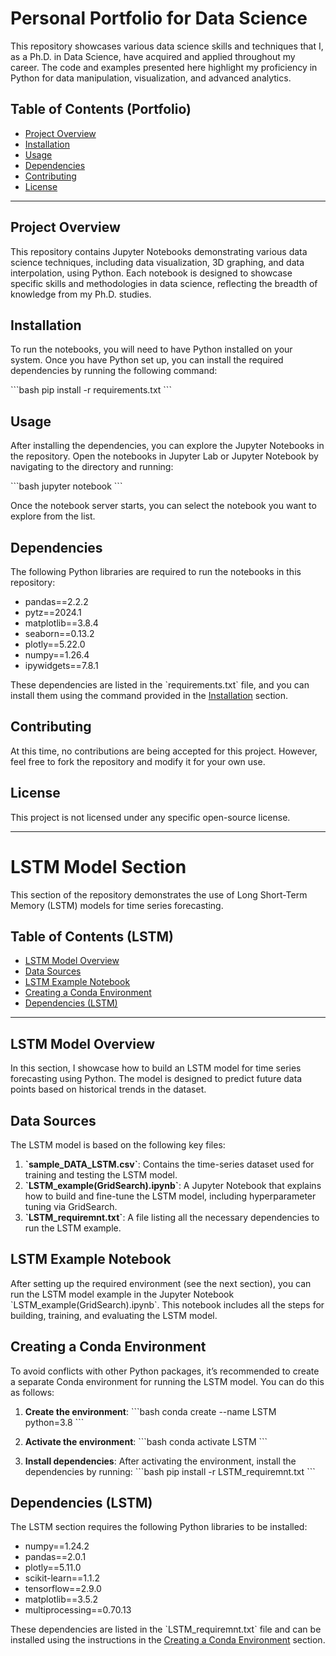 
# Personal Portfolio for Data Science

This repository showcases various data science skills and techniques that I, as a Ph.D. in Data Science, have acquired and applied throughout my career. The code and examples presented here highlight my proficiency in Python for data manipulation, visualization, and advanced analytics.

## Table of Contents (Portfolio)
- [Project Overview](#project-overview)
- [Installation](#installation)
- [Usage](#usage)
- [Dependencies](#dependencies)
- [Contributing](#contributing)
- [License](#license)

---

## Project Overview
This repository contains Jupyter Notebooks demonstrating various data science techniques, including data visualization, 3D graphing, and data interpolation, using Python. Each notebook is designed to showcase specific skills and methodologies in data science, reflecting the breadth of knowledge from my Ph.D. studies.

## Installation
To run the notebooks, you will need to have Python installed on your system. Once you have Python set up, you can install the required dependencies by running the following command:

\`\`\`bash
pip install -r requirements.txt
\`\`\`

## Usage
After installing the dependencies, you can explore the Jupyter Notebooks in the repository. Open the notebooks in Jupyter Lab or Jupyter Notebook by navigating to the directory and running:

\`\`\`bash
jupyter notebook
\`\`\`

Once the notebook server starts, you can select the notebook you want to explore from the list.

## Dependencies
The following Python libraries are required to run the notebooks in this repository:

- pandas==2.2.2
- pytz==2024.1
- matplotlib==3.8.4
- seaborn==0.13.2
- plotly==5.22.0
- numpy==1.26.4
- ipywidgets==7.8.1

These dependencies are listed in the \`requirements.txt\` file, and you can install them using the command provided in the [Installation](#installation) section.

## Contributing
At this time, no contributions are being accepted for this project. However, feel free to fork the repository and modify it for your own use.

## License
This project is not licensed under any specific open-source license.

---

# LSTM Model Section

This section of the repository demonstrates the use of Long Short-Term Memory (LSTM) models for time series forecasting.

## Table of Contents (LSTM)
- [LSTM Model Overview](#lstm-model-overview)
- [Data Sources](#data-sources)
- [LSTM Example Notebook](#lstm-example-notebook)
- [Creating a Conda Environment](#creating-a-conda-environment)
- [Dependencies (LSTM)](#dependencies-lstm)

---

## LSTM Model Overview
In this section, I showcase how to build an LSTM model for time series forecasting using Python. The model is designed to predict future data points based on historical trends in the dataset.

## Data Sources
The LSTM model is based on the following key files:
1. **\`sample_DATA_LSTM.csv\`**: Contains the time-series dataset used for training and testing the LSTM model.
2. **\`LSTM_example(GridSearch).ipynb\`**: A Jupyter Notebook that explains how to build and fine-tune the LSTM model, including hyperparameter tuning via GridSearch.
3. **\`LSTM_requiremnt.txt\`**: A file listing all the necessary dependencies to run the LSTM example.

## LSTM Example Notebook
After setting up the required environment (see the next section), you can run the LSTM model example in the Jupyter Notebook \`LSTM_example(GridSearch).ipynb\`. This notebook includes all the steps for building, training, and evaluating the LSTM model.

## Creating a Conda Environment
To avoid conflicts with other Python packages, it’s recommended to create a separate Conda environment for running the LSTM model. You can do this as follows:

1. **Create the environment**:
   \`\`\`bash
   conda create --name LSTM python=3.8
   \`\`\`

2. **Activate the environment**:
   \`\`\`bash
   conda activate LSTM
   \`\`\`

3. **Install dependencies**:
   After activating the environment, install the dependencies by running:
   \`\`\`bash
   pip install -r LSTM_requiremnt.txt
   \`\`\`

## Dependencies (LSTM)
The LSTM section requires the following Python libraries to be installed:

- numpy==1.24.2
- pandas==2.0.1
- plotly==5.11.0
- scikit-learn==1.1.2
- tensorflow==2.9.0
- matplotlib==3.5.2
- multiprocessing==0.70.13

These dependencies are listed in the \`LSTM_requiremnt.txt\` file and can be installed using the instructions in the [Creating a Conda Environment](#creating-a-conda-environment) section.
